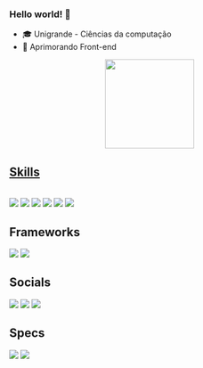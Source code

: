 ### Hello world! 💎

- 🎓 Unigrande - Ciências da computação
- 🌱 Aprimorando Front-end

<div align="center">
  <a href="https://github.com/brunofdlima">
  <img height="160em" src="https://github-readme-stats.vercel.app/api/top-langs/?username=brunofdlima&layout=compact&langs_count=7&theme=dark"/>
</div>
  
## Skills
  
  <div style="display: inline_block"><br>
 <img src="https://img.shields.io/badge/HTML-239120?style=for-the-badge&logo=html5&logoColor=white" target="_blank"></a>
  <img src="https://img.shields.io/badge/CSS-239120?&style=for-the-badge&logo=css3&logoColor=white" target="_blank"></a>
  <img src="https://img.shields.io/badge/JavaScript-F7DF1E?style=for-the-badge&logo=javascript&logoColor=black" target="_blank"></a>
  <img src="https://img.shields.io/badge/C%23-239120?style=for-the-badge&logo=c-sharp&logoColor=white" target="_blank"></a>
  <img src="https://img.shields.io/badge/Windows-0078D6?style=for-the-badge&logo=windows&logoColor=white" target="_blank"></a>
  <img src="https://img.shields.io/badge/Sass-CC6699?style=for-the-badge&logo=sass&logoColor=white" target="_blank"></a>
  
  

</div>

  ## Frameworks
  
  <img src="https://img.shields.io/badge/React-20232A?style=for-the-badge&logo=react&logoColor=61DAFB"></a>
  <img src="https://img.shields.io/badge/Vue.js-35495E?style=for-the-badge&logo=vue.js&logoColor=4FC08D"></a>
  
  
  ## Socials
  
  <div> 
  <a href="https://instagram.com/bruno.fll_" target="_blank"><img src="https://img.shields.io/badge/-Instagram-%23E4405F?style=for-the-badge&logo=instagram&logoColor=white" target="_blank"></a>
 <a href="https://discord.gg/F83Cna5G" target="_blank"><img src="https://img.shields.io/badge/Discord-7289DA?style=for-the-badge&logo=discord&logoColor=white" target="_blank"></a> 
  <a href="https://www.linkedin.com/in/bruno-ferreira-dias-de-lima-317022216/" target="_blank"><img src="https://img.shields.io/badge/-LinkedIn-%230077B5?style=for-the-badge&logo=linkedin&logoColor=white" target="_blank"></a> 
  </div>
  
  ## Specs
  
  <div>
  <img src="https://img.shields.io/badge/AMD-Ryzen_5_5600G-ED1C24?style=for-the-badge&logo=amd&logoColor=white" target="_blank"></a>
  <img src="https://img.shields.io/badge/NVIDIA-RTX2060-76B900?style=for-the-badge&logo=nvidia&logoColor=white" target="_blank"></a>
  </div>
  
